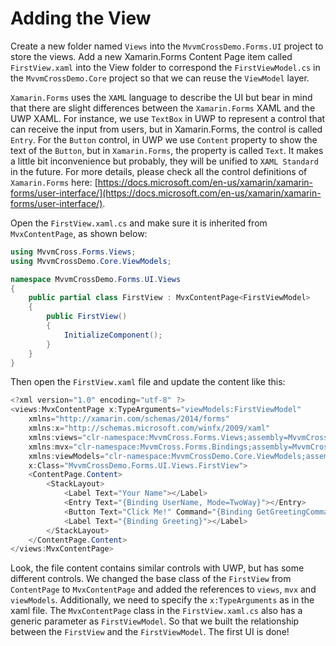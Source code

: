 # Adding the View

Create a new folder named `Views` into the `MvvmCrossDemo.Forms.UI` project to store the views. Add a new Xamarin.Forms Content Page item called `FirstView.xaml` into the View folder to correspond the `FirstViewModel.cs` in the `MvvmCrossDemo.Core` project so that we can reuse the `ViewModel` layer.

`Xamarin.Forms` uses the `XAML` language to describe the UI but bear in mind that there are slight differences between the `Xamarin.Forms` XAML and the UWP XAML. For instance, we use `TextBox` in UWP to represent a control that can receive the input from users, but in Xamarin.Forms, the control is called `Entry`. For the `Button` control, in UWP we use `Content` property to show the text of the `Button`, but in `Xamarin.Forms`, the property is called `Text`. It makes a little bit inconvenience but probably, they will be unified to `XAML Standard` in the future. For more details, please check all the control definitions of `Xamarin.Forms` here: [https://docs.microsoft.com/en-us/xamarin/xamarin-forms/user-interface/](https://docs.microsoft.com/en-us/xamarin/xamarin-forms/user-interface/).

Open the `FirstView.xaml.cs` and make sure it is inherited from `MvxContentPage`, as shown below:

```csharp
using MvvmCross.Forms.Views;
using MvvmCrossDemo.Core.ViewModels;

namespace MvvmCrossDemo.Forms.UI.Views
{
    public partial class FirstView : MvxContentPage<FirstViewModel>
    {
        public FirstView()
        {
            InitializeComponent();
        }
    }
}
```

Then open the `FirstView.xaml` file and update the content like this:

```csharp
<?xml version="1.0" encoding="utf-8" ?>
<views:MvxContentPage x:TypeArguments="viewModels:FirstViewModel"
    xmlns="http://xamarin.com/schemas/2014/forms"
    xmlns:x="http://schemas.microsoft.com/winfx/2009/xaml"
    xmlns:views="clr-namespace:MvvmCross.Forms.Views;assembly=MvvmCross.Forms"
    xmlns:mvx="clr-namespace:MvvmCross.Forms.Bindings;assembly=MvvmCross.Forms"
    xmlns:viewModels="clr-namespace:MvvmCrossDemo.Core.ViewModels;assembly=MvvmCrossDemo.Core"
    x:Class="MvvmCrossDemo.Forms.UI.Views.FirstView">
    <ContentPage.Content>
        <StackLayout>
            <Label Text="Your Name"></Label>
            <Entry Text="{Binding UserName, Mode=TwoWay}"></Entry>
            <Button Text="Click Me!" Command="{Binding GetGreetingCommand}"></Button>
            <Label Text="{Binding Greeting}"></Label>
        </StackLayout>
    </ContentPage.Content>
</views:MvxContentPage> 
```

Look, the file content contains similar controls with UWP, but has some different controls. We changed the base class of the `FirstView` from `ContentPage` to `MvxContentPage` and added the references to `views`, `mvx` and `viewModels`. Additionally, we need to specify the `x:TypeArguments` as in the xaml file. The `MvxContentPage` class in the `FirstView.xaml.cs` also has a generic parameter as `FirstViewModel`. So that we built the relationship between the `FirstView` and the `FirstViewModel`. The first UI is done!

